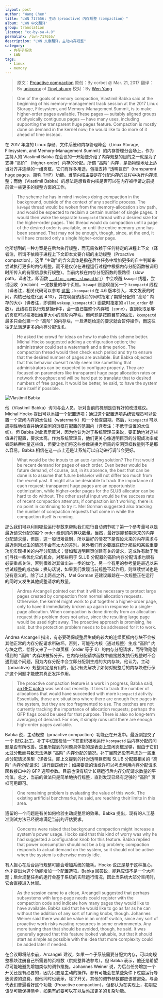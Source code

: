 ```yaml
---
layout: post
author: 'Wang Chen'
title: "LWN 717656: 主动（proactive）内存规整（compaction）"
album: 'LWN 中文翻译'
group: translation
license: "cc-by-sa-4.0"
permalink: /lwn-717656/
description: "LWN 文章翻译，主动内存规整"
category:
  - 内存子系统
  - LWN
tags:
  - Linux
  - memory
---
```


> 原文：[Proactive compaction](https://lwn.net/Articles/717656/)
> 原创：By corbet @ Mar. 21, 2017
> 翻译：By [unicornx](https://github.com/unicornx) of [TinyLab.org][1]
> 校对：By [Wen Yang](https://github.com/w-simon)

> One of the goals of memory compaction, Vlastimil Babka said at the beginning of his memory-management track session at the 2017 Linux Storage, Filesystem, and Memory-Management Summit, is to make higher-order pages available. These pages — suitably aligned groups of physically contiguous pages — have many uses, including supporting the transparent huge pages feature. Compaction is mostly done on demand in the kernel now; he would like to do more of it ahead of time instead.

在 2017 年度的 Linux 存储、文件系统和内存管理峰会（Linux Storage, Filesystem, and Memory-Management Summit）的内存管理分会场上，作为主持人的 Vlastimil Babka 在会议的一开始便介绍了内存规整的目的之一就是为了支持 “高阶” （higher-order）内存的分配。所谓 “高阶” 内存，是指物理地址上适当对齐并连续的一组页框，它们有许多用途，包括支持 “透明巨页”（transparent huge pages，简称 THP）功能。当前内核主要是在分配内存的过程中执行内存规整；而他（Vlastimil Babka）的想法是想看看内核是否可以在内存被申请之前提前做一些更多的规整方面的工作。

> The scheme he has in mind involves doing compaction in the background, outside of the context of any specific process. The `kswapd` thread would be woken from the memory-allocation slow path, and would be expected to reclaim a certain number of single pages. It would then wake the separate `kcompactd` thread with a desired size for the higher-order pages. This thread would do compaction until a page of the desired order is available, or until the entire memory zone has been scanned. That may not be enough, though, since, at the end, it will have created only a single higher-order page.

他所想到的一种方案是在后台执行规整，而无需依赖于任何特定的进程上下文（译者注，所谓不依赖于进程上下文即本文要介绍的主动规整（Proactive compaction），这里 “主动” 的含义具体是指在后台任务中增加更多的自主判断来尝试执行更多的内存规整，而不是仅仅在进程运行过程中根据内存分配函数被调用时所传入的有限信息执行规整）。当前内核在内存分配函数的慢路径（slow path，译者注，即函数 [`__alloc_pages_slowpath()`](https://elixir.bootlin.com/linux/v4.10/source/mm/page_alloc.c#L3519)）中会唤醒 `kswapd` 线程，尝试回收（reclaim）一定数量的单个页框。`kswapd` 则会唤醒另一个 `kcompactd` 线程（译者注，相关代码可以参考 [这里](https://elixir.bootlin.com/linux/v4.10/source/mm/vmscan.c#L3353)；`kcompactd` 在 4.6 版本引入，本文发表的时间，内核已经进化到 4.10），并在唤醒该线程的同时指定了期望分配的 “高阶” 内存的大小（译者注，即调用 `wakeup_kcompactd()` 函数时指定的 `alloc_order` 参数）。此线程在执行规整操作中，会一直扫描整个内存域（zone），直到获取足够的页框可以拼凑出给定大小的高阶内存块。但问题是按照目前的做法，`kcompactd` 最多只会创建一个 “高阶” 的内存块，一旦满足给定的要求就会暂停操作，而这往往无法满足更多的内存分配请求。

> He asked the crowd for ideas on how to make this scheme better. Michal Hocko suggested adding a configuration option; the administrator could set a watermark and a time period. The compaction thread would then check each period and try to ensure that the desired number of pages are available. But Babka objected that this behavior doesn't really seem like something that administrators can be expected to configure properly. They are focused on parameters like transparent huge page allocation rates or network throughput and will be hard put to translate that to desired numbers of free pages. It would be better, he said, to have the system tune itself if possible.

![Vlastimil Babka](https://static.lwn.net/images/conf/2017/lsfmm/VlastimilBabka-sm.jpg)

他（Vlastimil Babka）询问与会人员，针对当前的机制是否有好的改进建议。Michal Hocko 提出可以添加一个配置选项；通过这个配置选项系统管理员可以设置一个空闲内存的水位线（watermark）和一个检查周期。然后，`kcompactd` 可以周期性地检查并确保空闲的页框在配置的范围内（译者注：不低于设置的水位线）。但 Babka 对此表示反对，因为他认为对于系统管理员来说，要正确地对这些值进行配置，要求太高。作为系统管理员，他们更关心像透明巨页的分配成功率或者网络吞吐量这些值，但要让他们将这些参数转换为所需的空闲页框数量则不是那么容易。Babka 相信在这一点上还是让系统可以自动进行调节会更好。

> What would be the inputs to an auto-tuning solution? The first would be recent demand for pages of each order. Even better would be future demand, of course, but, in its absence, the best that can be done is to assume that future behavior will not differ too much from the recent past. It might also be desirable to track the importance of each request; transparent huge pages are an opportunistic optimization, while higher-order pages for the SLUB allocator can be hard to do without. The other useful input would be the success rate of recent compaction attempts; if compaction isn't working, there is no point in continuing to try it. Mel Gorman suggested also tracking the number of compaction requests that come in while the compaction itself is running.

那么我们可以利用哪些运行参数来帮助我们进行自动调节呢？第一个参考量可以是最近请求分配的每个 order 级别的内存块数量。当然，最好是能预期未来的内存分配请求量，但是，这一般很难做到，所以最好的情况下是假设未来的内存需求与最近刚刚发生的情况不会有太大的差别。另外我们有必要跟踪统计那些和某些重要功能实现相关的内存分配请求；譬如和透明巨页创建有关的请求，这或许有助于我们寻找一些优化它的机会，对那些用于 SLUB 分配器的高阶内存分配请求也很有必要重点关注，否则很难对其做出进一步的优化。另一个有用的参考量是最近以来尝试规整的成功率；换句话说，如果我们发现当前规整不起作用，则继续尝试也是没有意义的。除了以上两点之外，Mel Gorman 还建议跟踪在一次规整正在运行的同时又发生其他规整请求的数量。

> Andrea Arcangeli pointed out that it will be necessary to protect large pages created by compaction from normal allocation requests. Otherwise, the kernel might work to put together a higher-order page, only to have it immediately broken up again in response to a single-page allocation. When compaction is done directly from an allocation request this problem does not arise, since the resulting large page would be used right away. The proactive approach is promising, he said, but the protection problem needs to be addressed for it to work.

Andrea Arcangeli 指出，有必要确保规整后生成的较大的连续页框内存块不会被其他正常的内存分配请求所破坏。否则，可能在内核（通过规整）生成 “高阶” 内存块之后，恰好又来了一个单页框（order 等于 0）的内存分配请求，而导致刚刚得到的 “高阶” 内存块被拆分开。在内存分配请求函数中直接触发执行规整时不会遇到这个问题，因为内存分配中会立即分配刚生成的大内存块。他认为，主动（proactive）规整肯定是有用的，但只有先解决了如何对规整后的内存块进行保护这个问题才能使其真正发挥作用。

> The proactive compaction feature is a work in progress, Babka said; [an RFC patch](https://lwn.net/Articles/717756/) was sent out recently. It tries to track the number of allocations that would have succeeded with more `kcompactd` activity. Essentially, those are situations where there are enough free pages in the system, but they are too fragmented to use. The patches are not currently tracking the importance of allocation requests; perhaps the GFP flags could be used for that purpose. There is also no long-term averaging of demand. For now, it simply runs until there are enough high-order pages available.

Babka 说，主动规整（proactive compaction）功能正在开发中。最近刚提交了一个 [RFC 补丁](https://lwn.net/Articles/717756/)。补丁中试图检验一下在更积极地运行 `kcompactd` 后内存分配的问题是否有所改善。这里所提到的问题具体指的是表面上空闲页框足够，但由于它们太过分散而导致无法满足 “高阶” 内存分配的情况。补丁目前还没有考虑对一些重点分配请求类型（译者注，即上文提到的针对透明巨页和 SLUB 分配器相关的 “高阶” 内存分配请求）进行跟踪统计；如果要做的话或许可以考虑利用内存分配请求函数接口中的 GFP 选项参数。目前也没有统计长期运行后内存分配请求数量的平均值。总之，当前的做法只是简单地执行规整，直到发现已经有足够的 “高阶” 页框可用即可。

> One remaining problem is evaluating the value of this work. The existing artificial benchmarks, he said, are reaching their limits in this area.

遗留的一个问题是有关如何检验主动规整后的效果。Babka 提出，现有的人工基准测试方法已经很难满足当前的评估要求。

> Concerns were raised that background compaction might increase a system's power usage. Hocko said that this kind of worry was why he had suggested a configuration knob for this feature. Babka replied that power consumption should not be a big problem; compaction responds to actual demand on the system, so it should not be active when the system is otherwise mostly idle.

有人担心在后台运行规整可能会增加系统的能耗。Hocko 说正是基于这种担心，他才提出为这个功能增加一个配置选项。Babka 回答说，能耗应该不是一个大问题；后台规整任务的运行会基于系统的实际运行情况，因此当系统大部分空闲时，它会直接进入休眠。

> As the session came to a close, Arcangeli suggested that perhaps subsystems with large-page needs could register with the compaction code and indicate how many pages they would like to have available. Babka said that he would like to go as far as he can without the addition of any sort of tuning knobs, though. Johannes Weiner said there would be value in an on/off switch, since any sort of proactive work risks wasting resources in some environments. Any more tuning than that should be avoided, though, he said. It was generally agreed that this feature looked valuable, but that it should start as simple as possible with the idea that more complexity could be added later if needed.

在会议即将结束前，Arcangeli 建议，如果一个子系统需要分配大内存，可以向规整模块注册自己所需要的页框数（供规整算法参考）。但 Babka 表示，他还是希望尽可能地避免增加类似的调节措施。Johannes Weiner 说，为后台任务增加一个开关还是有必要的，因为只要是主动的操作，都有可能会在某些条件下过度运行导致资源的浪费。但他同时也表示，除了开关，其他的调节参数都应该被避免。与会代表们普遍看好这个功能（Proactive compaction），但都认为在实现上，初期应该尽可能保持简单，如果有必要可以在以后添加更多的复杂功能。

[1]: http://tinylab.org
